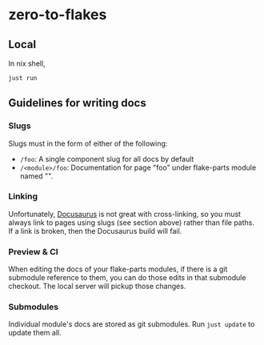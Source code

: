 # zero-to-flakes

## Local

In nix shell,

```bash
just run
```

## Guidelines for writing docs

### Slugs

Slugs must in the form of either of the following:

- `/foo`: A single component slug for all docs by default
- `/<module>/foo`: Documentation for page "foo" under flake-parts module named "<module>".

### Linking

Unfortunately, [Docusaurus](https://docusaurus.io) is not great with cross-linking, so you must always link to pages using slugs (see section above) rather than file paths.  If a link is broken, then the Docusaurus build will fail.

### Preview & CI

When editing the docs of your flake-parts modules, if there is a git submodule reference to them, you can do those edits in that submodule checkout. The local server will pickup those changes.

### Submodules

Individual module's docs are stored as git submodules. Run `just update` to update them all.